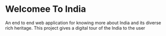 # Welcomee To India
 An end to end web application for knowing more about India and its diverse rich heritage. This project gives a digital tour of the India to the user
